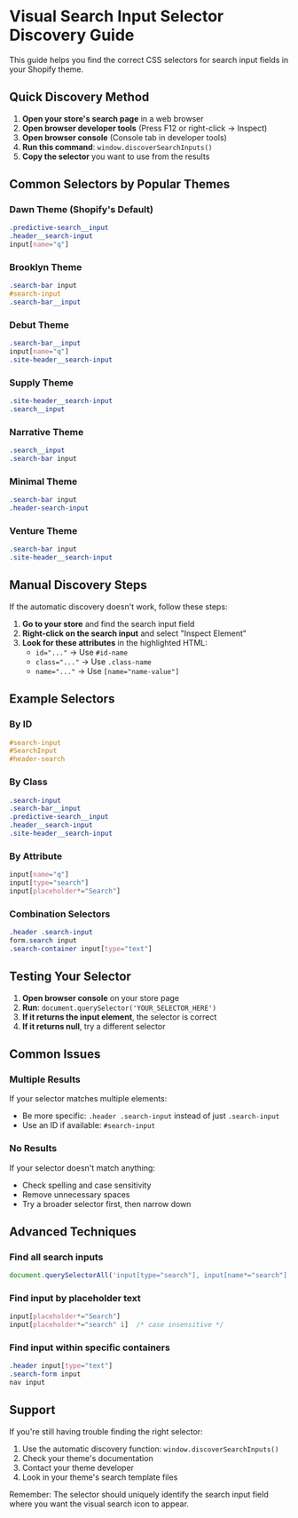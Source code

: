 # Visual Search Input Selector Discovery Guide

This guide helps you find the correct CSS selectors for search input fields in your Shopify theme.

## Quick Discovery Method

1. **Open your store's search page** in a web browser
2. **Open browser developer tools** (Press F12 or right-click → Inspect)
3. **Open browser console** (Console tab in developer tools)
4. **Run this command**: `window.discoverSearchInputs()`
5. **Copy the selector** you want to use from the results

## Common Selectors by Popular Themes

### Dawn Theme (Shopify's Default)
```css
.predictive-search__input
.header__search-input
input[name="q"]
```

### Brooklyn Theme
```css
.search-bar input
#search-input
.search-bar__input
```

### Debut Theme
```css
.search-bar__input
input[name="q"]
.site-header__search-input
```

### Supply Theme
```css
.site-header__search-input
.search__input
```

### Narrative Theme
```css
.search__input
.search-bar input
```

### Minimal Theme
```css
.search-bar input
.header-search-input
```

### Venture Theme
```css
.search-bar input
.site-header__search-input
```

## Manual Discovery Steps

If the automatic discovery doesn't work, follow these steps:

1. **Go to your store** and find the search input field
2. **Right-click on the search input** and select "Inspect Element"
3. **Look for these attributes** in the highlighted HTML:
   - `id="..."` → Use `#id-name`
   - `class="..."` → Use `.class-name`
   - `name="..."` → Use `[name="name-value"]`

## Example Selectors

### By ID
```css
#search-input
#SearchInput
#header-search
```

### By Class
```css
.search-input
.search-bar__input
.predictive-search__input
.header__search-input
.site-header__search-input
```

### By Attribute
```css
input[name="q"]
input[type="search"]
input[placeholder*="Search"]
```

### Combination Selectors
```css
.header .search-input
form.search input
.search-container input[type="text"]
```

## Testing Your Selector

1. **Open browser console** on your store page
2. **Run**: `document.querySelector('YOUR_SELECTOR_HERE')`
3. **If it returns the input element**, the selector is correct
4. **If it returns null**, try a different selector

## Common Issues

### Multiple Results
If your selector matches multiple elements:
- Be more specific: `.header .search-input` instead of just `.search-input`
- Use an ID if available: `#search-input`

### No Results
If your selector doesn't match anything:
- Check spelling and case sensitivity
- Remove unnecessary spaces
- Try a broader selector first, then narrow down

## Advanced Techniques

### Find all search inputs
```javascript
document.querySelectorAll('input[type="search"], input[name*="search"], input[placeholder*="search" i]')
```

### Find input by placeholder text
```css
input[placeholder*="Search"]
input[placeholder*="search" i]  /* case insensitive */
```

### Find input within specific containers
```css
.header input[type="text"]
.search-form input
nav input
```

## Support

If you're still having trouble finding the right selector:

1. Use the automatic discovery function: `window.discoverSearchInputs()`
2. Check your theme's documentation
3. Contact your theme developer
4. Look in your theme's search template files

Remember: The selector should uniquely identify the search input field where you want the visual search icon to appear.
